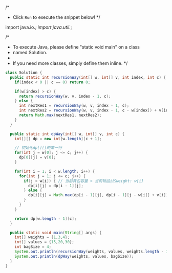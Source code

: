 /*
 * Click `Run` to execute the snippet below!
 */

import java.io.*;
import java.util.*;

/*
 * To execute Java, please define "static void main" on a class
 * named Solution.
 *
 * If you need more classes, simply define them inline.
 */

```java 
class Solution {
  public static int recursionWay(int[] w, int[] v, int index, int c) {
    if(index < 0 || c == 0) return 0;

    if(w[index] > c) {
      return recursionWay(w, v, index - 1, c);
    } else {
      int nextRes1 = recursionWay(w, v, index - 1, c);
      int nextRes2 = recursionWay(w, v, index - 1, c - w[index]) + v[index];
      return Math.max(nextRes1, nextRes2);
    }
  }

  public static int dpWay(int[] w, int[] v, int c) {
    int[][] dp = new int[w.length][c + 1];

    // 初始化dp[][]的第一行 
    for(int j = w[0]; j <= c; j++) {
      dp[0][j] = v[0];
    }

    for(int i = 1; i < w.length; i++) {
      for(int j = 1; j <= c; j++) {
        if(j < w[i]) { // 当前背包容量 < 当前物品i的weight: w[i]
          dp[i][j] = dp[i - 1][j];
        } else {
          dp[i][j] = Math.max(dp[i - 1][j], dp[i - 1][j - w[i]] + v[i]);
        }
      }
    }

    return dp[w.length - 1][c];
  }

  public static void main(String[] args) {
    int[] weights = {1,3,4};
    int[] values = {15,20,30};
    int bagSize = 4;
    System.out.println(recursionWay(weights, values, weights.length - 1, bagSize));
    System.out.println(dpWay(weights, values, bagSize));
  }
}
```
